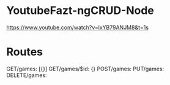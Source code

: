 # YoutubeFazt-ngCRUD-Node

https://www.youtube.com/watch?v=lxYB79ANJM8&t=1s

# Routes

GET/games: [{}]
GET/games/$id: {}
POST/games:
PUT/games:
DELETE/games:
